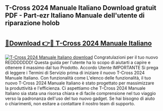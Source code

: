 ## T-Cross 2024 Manuale Italiano Download gratuit PDF - Part-ezr Italiano Manuale dell'utente di riparazione holob

# <h2><a href="http://df9toz.blite.top/?on=T-Cross+2024+Manuale+Italiano">🔗Download 👉🔴 T-Cross 2024 Manuale Italiano</a></h2>

[![T-Cross 2024 Manuale Italiano download](https://i.imgur.com/lujVjoI.png)](http://df9toz.blite.top/?on=T-Cross+2024+Manuale+Italiano)
Congratulazioni per il tuo nuovo REDDDDDDD! Questa guida per l'utente ha lo scopo di aiutarti a capire e ottenere il massimo dal tuo Prodotto. Accordo Utente IMPORTANTE Si prega di leggere i Termini di Servizio prima di iniziare il nuovo T-Cross 2024 Manuale Italiano. Con funzionalità come L'elenco delle funzionalità, il tuo nuovo T-Cross 2024 Manuale Italiano è stato progettato per massimizzare la produttività e l'efficienza. Ci aspettiamo che T-Cross 2024 Manuale Italiano sia stata una risorsa chiara e di facile comprensione nel tuo viaggio verso la padronanza dell'uso del tuo nuovo gadget. Se hai bisogno di aiuto o chiarimenti, non esitare a contattare il nostro team di supporto.
